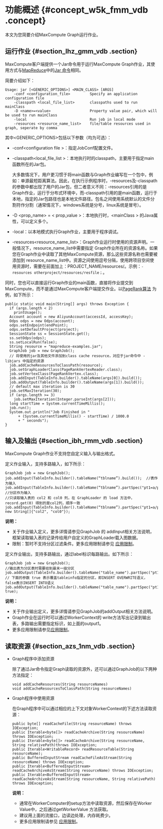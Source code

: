 # 功能概述 {#concept_w5k_fmm_vdb .concept}

本文为您简要介绍MaxCompute Graph运行作业。

## 运行作业 {#section_lhz_gmm_vdb .section}

MaxCompute客户端提供一个Jar命令用于运行MaxCompute Graph作业，其使用方式与[MapReduce](intl.zh-CN/用户指南/MapReduce/概要/MapReduce概述.md)中的[Jar 命令](intl.zh-CN/用户指南/MapReduce/功能介绍/作业提交.md)相同。

简要介绍如下：

```
Usage: jar [<GENERIC_OPTIONS>] <MAIN_CLASS> [ARGS]
    -conf <configuration_file>         Specify an application configuration file
    -classpath <local_file_list>       classpaths used to run mainClass
    -D <name>=<value>                  Property value pair, which will be used to run mainClass
    -local                             Run job in local mode
    -resources <resource_name_list>    file/table resources used in graph, seperate by comma

```

其中<GENERIC\_OPTIONS\>包括以下参数（均为可选）：

-   -conf<configuration file \>：指定JobConf配置文件。
-   -classpath<local\_file\_list \>：本地执行时的classpath，主要用于指定main函数所在的Jar包。

    大多数情况下，用户更习惯于将main函数与Graph作业编写在一个包中，例如：单源最短距离算法。因此，在执行示例程序时，-resources及-classpath的参数中都出现了用户的Jar包，但二者意义不同：-resources引用的是Graph作业，运行于分布式环境中，而-classpath引用的是main函数，运行于本地，指定的Jar包路径也是本地文件路径。包名之间使用系统默认的文件分割符作分割（通常情况下，windows系统是分号，linux系统是冒号）。

-   -D <prop\_name\> = < prop\_value \>：本地执行时，<mainClass \> 的Java属性，可以定义多个。
-   -local：以本地模式执行Graph作业，主要用于程序调试。
-   -resources<resource\_name\_list\>：Graph作业运行时使用的资源声明。一般情况下，resource\_name\_list中需要指定 Graph作业所在的资源名称。如果您在Graph作业中读取了其他MaxCompute资源，那么这些资源名称也需要被添加到 resource\_name\_list中。资源之间使用逗号分隔，使用跨项目空间使用资源时，需要在前面加上：PROJECT\_NAME/resources/。示例：`-resources otherproject/resources/resfile；`。

同时，您也可以直接运行Graph作业的main函数，直接将作业提交到MaxCompute，而不是通过MaxCompute客户端提交作业。以[PageRank算法](intl.zh-CN/用户指南/图模型/示例程序/PageRank.md) 为例，如下所示：

```
public static void main(String[] args) throws Exception {
  if (args.length < 2)
    printUsage();
  Account account = new AliyunAccount(accessId, accessKey);
  Odps odps = new Odps(account);
  odps.setEndpoint(endPoint);
  odps.setDefaultProject(project);
  SessionState ss = SessionState.get();
  ss.setOdps(odps);
  ss.setLocalRun(false);
  String resource = "mapreduce-examples.jar";
  GraphJob job = new GraphJob();
  // 将使用的jar及其他文件添加到class cache resource，对应于jar命令中 -libjars 中指定的资源
  job.addCacheResourcesToClassPath(resource);
  job.setGraphLoaderClass(PageRankVertexReader.class);
  job.setVertexClass(PageRankVertex.class);
  job.addInput(TableInfo.builder().tableName(args[0]).build());
  job.addOutput(TableInfo.builder().tableName(args[1]).build());
  // default max iteration is 30
  job.setMaxIteration(30);
  if (args.length >= 3)
    job.setMaxIteration(Integer.parseInt(args[2]));
  long startTime = System.currentTimeMillis();
  job.run();
  System.out.println("Job Finished in "
      + (System.currentTimeMillis() - startTime) / 1000.0
      + " seconds");
}
```

## 输入及输出 {#section_ibh_rmm_vdb .section}

MaxCompute Graph作业不支持您自定义输入与输出格式。

定义作业输入，支持多路输入，如下所示：

```
GraphJob job = new GraphJob();
job.addInput(TableInfo.builder().tableName(“tblname”).build());  //表作为输入
job.addInput(TableInfo.builder().tableName(“tblname”).partSpec("pt1=a/pt2=b").build()); //分区作为输入
//只读取输入表的 col2 和 col0 列，在 GraphLoader 的 load 方法中，record.get(0) 得到的是col2列，顺序一致
job.addInput(TableInfo.builder().tableName(“tblname”).partSpec("pt1=a/pt2=b").build(), new String[]{"col2", "col0"});
```

**说明：** 

-   关于作业输入定义，更多详情请参见GraphJob 的 addInput相关方法说明，框架读取输入表的记录传给用户自定义的GraphLoader载入图数据。
-   限制：暂时不支持分区过滤条件。更多应用限制请参见 [应用限制](intl.zh-CN/用户指南/图模型/应用限制.md)。

定义作业输出，支持多路输出，通过label标识每路输出。如下所示：

```
GraphJob job = new GraphJob();
//输出表为分区表时需要给到最末一级分区
job.addOutput(TableInfo.builder().tableName("table_name").partSpec("pt1=a/pt2=b").build());
// 下面的参数 true 表示覆盖tableinfo指定的分区，即INSERT OVERWRITE语义，false表示INSERT INTO语义
job.addOutput(TableInfo.builder().tableName("table_name").partSpec("pt1=a/pt2=b").lable("output1").build(), true);
```

**说明：** 

-   关于作业输出定义，更多详情请参见GraphJob的addOutput相关方法说明。
-   Graph作业在运行时可以通过WorkerContext的 write方法写出记录到输出表，多路输出需要指定标识，如上面的output1。
-   更多应用限制请参见[应用限制](intl.zh-CN/用户指南/图模型/应用限制.md)。

## 读取资源 {#section_azs_1nm_vdb .section}

-   Graph程序中添加资源

    除了通过Jar命令指定Graph读取的资源外，还可以通过GraphJob的以下两种方法指定：

    ```
    void addCacheResources(String resourceNames)
    void addCacheResourcesToClassPath(String resourceNames)
    ```

-   Graph程序中使用资源

    在Graph程序中可以通过相应的上下文对象WorkerContext的下述方法读取资源：

    ```
    public byte[] readCacheFile(String resourceName) throws IOException;
    public Iterable<byte[]> readCacheArchive(String resourceName) throws IOException;
    public Iterable<byte[]> readCacheArchive(String resourceName, String relativePath)throws IOException;
    public Iterable<WritableRecord> readResourceTable(String resourceName);
    public BufferedInputStream readCacheFileAsStream(String resourceName) throws IOException;
    public Iterable<BufferedInputStream> readCacheArchiveAsStream(String resourceName) throws IOException;
    public Iterable<BufferedInputStream> readCacheArchiveAsStream(String resourceName, String relativePath) throws IOException;
    
    ```

    **说明：** 

    -   通常在WorkerComputer的setup方法中读取资源，然后保存在Worker Value中，之后通过getWorkerValue 方法获取。
    -   建议用上面的流接口，边读边处理，内存耗费少。
    -   更多应用限制请参见 [应用限制](intl.zh-CN/用户指南/图模型/应用限制.md)。

